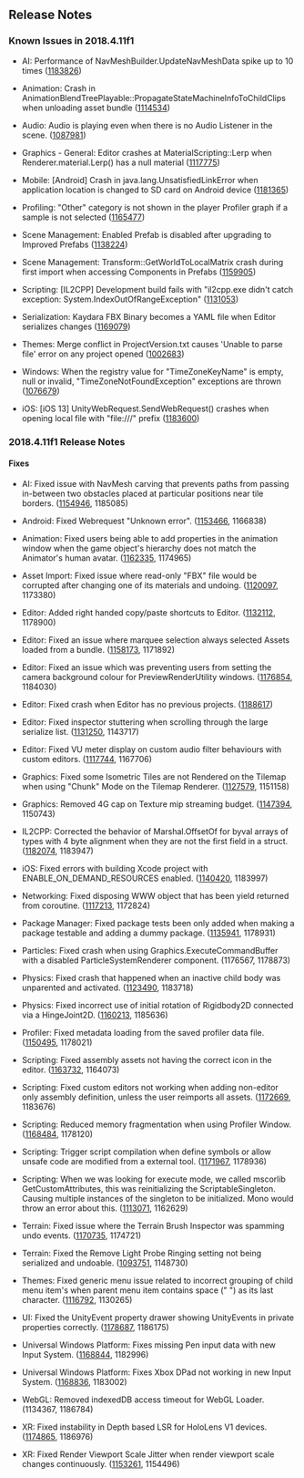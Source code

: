 ## Release Notes

### Known Issues in 2018.4.11f1

-   AI: Performance of NavMeshBuilder.UpdateNavMeshData spike up to 10 times ([1183826](https://issuetracker.unity3d.com/issues/performance-of-navmeshbuilder-dot-updatenavmeshdata-spike-up-to-10-times))

-   Animation: Crash in AnimationBlendTreePlayable::PropagateStateMachineInfoToChildClips when unloading asset bundle ([1114534](https://issuetracker.unity3d.com/issues/crash-in-animationblendtreeplayable-propagatestatemachineinfotochildclips-when-unloading-asset-bundle))

-   Audio: Audio is playing even when there is no Audio Listener in the scene. ([1087981](https://issuetracker.unity3d.com/issues/audio-is-playing-even-when-there-is-no-audio-listener-in-the-scene))

-   Graphics - General: Editor crashes at MaterialScripting::Lerp when Renderer.material.Lerp() has a null material ([1117775](https://issuetracker.unity3d.com/issues/editor-crashes-at-materialscripting-lerp-when-renderer-dot-material-dot-lerp-has-a-null-material))

-   Mobile: \[Android\] Crash in java.lang.UnsatisfiedLinkError when application location is changed to SD card on Android device ([1181365](https://issuetracker.unity3d.com/issues/android-crash-in-java-dot-lang-dot-unsatisfiedlinkerror-when-application-location-is-changed-to-sd-card-on-android-device))

-   Profiling: \"Other\" category is not shown in the player Profiler graph if a sample is not selected ([1165477](https://issuetracker.unity3d.com/issues/other-category-is-not-shown-in-the-player-profiler-graph-if-a-sample-is-not-selected))

-   Scene Management: Enabled Prefab is disabled after upgrading to Improved Prefabs ([1138224](https://issuetracker.unity3d.com/issues/enabled-prefab-is-disabled-after-upgrading-to-improved-prefabs))

-   Scene Management: Transform::GetWorldToLocalMatrix crash during first import when accessing Components in Prefabs ([1159905](https://issuetracker.unity3d.com/issues/transform-getworldtolocalmatrix-crash-during-first-import-when-accessing-components-in-prefabs))

-   Scripting: \[IL2CPP\] Development build fails with \"il2cpp.exe didn\'t catch exception: System.IndexOutOfRangeException\" ([1131053](https://issuetracker.unity3d.com/issues/il2cpp-development-build-fails-with-il2cpp-dot-exe-didnt-catch-exception-system-dot-indexoutofrangeexception))

-   Serialization: Kaydara FBX Binary becomes a YAML file when Editor serializes changes ([1169079](https://issuetracker.unity3d.com/issues/kaydara-fbx-binary-becomes-a-yaml-file-when-editor-serializes-changes))

-   Themes: Merge conflict in ProjectVersion.txt causes \'Unable to parse file\' error on any project opened ([1002683](https://issuetracker.unity3d.com/issues/merge-conflict-in-projectversion-dot-txt-causes-unable-to-parse-file-error-on-any-project-opened))

-   Windows: When the registry value for \"TimeZoneKeyName\" is empty, null or invalid, \"TimeZoneNotFoundException\" exceptions are thrown ([1076679](https://issuetracker.unity3d.com/issues/timezonenotfoundexception-invalidtimezoneexception-error-when-registry-timezonekeyname-is-empty-crashes-editor-slash-build))

-   iOS: \[iOS 13\] UnityWebRequest.SendWebRequest() crashes when opening local file with \"file:///\" prefix ([1183600](https://issuetracker.unity3d.com/issues/ios-13-unitywebrequest-dot-sendwebrequest-crashes-when-opening-local-file-with-file-slash-slash-slash-prefix))

### 2018.4.11f1 Release Notes

#### Fixes

-   AI: Fixed issue with NavMesh carving that prevents paths from passing in-between two obstacles placed at particular positions near tile borders. ([1154946](https://issuetracker.unity3d.com/issues/navmesh-navmesh-fails-to-create-all-portals-connecting-two-tiles-when-having-obstacles-aligned-on-the-tile-borders), 1185085)

-   Android: Fixed Webrequest \"Unknown error\". ([1153466](https://issuetracker.unity3d.com/issues/android-unitywebrequest-unknown-error), 1166838)

-   Animation: Fixed users being able to add properties in the animation window when the game object\'s hierarchy does not match the Animator\'s human avatar. ([1162335](https://issuetracker.unity3d.com/issues/animation-failing-to-add-animation-property-to-the-parent-of-a-rigged-character), 1174965)

-   Asset Import: Fixed issue where read-only \"FBX\" file would be corrupted after changing one of its materials and undoing. ([1120097](https://issuetracker.unity3d.com/issues/read-only-fbx-file-gets-corrupted-after-changing-one-of-its-materials-and-undoing), 1173380)

-   Editor: Added right handed copy/paste shortcuts to Editor. ([1132112](https://issuetracker.unity3d.com/issues/right-handed-copy-and-paste-doesnt-work-when-used-in-the-hierarchy), 1178900)

-   Editor: Fixed an issue where marquee selection always selected Assets loaded from a bundle. ([1158173](https://issuetracker.unity3d.com/issues/rect-selecting-in-the-scene-view-always-pick-objects-loaded-from-asset-bundle), 1171892)

-   Editor: Fixed an issue which was preventing users from setting the camera background colour for PreviewRenderUtility windows. ([1176854](https://issuetracker.unity3d.com/issues/previewrenderutility-dot-camera-dot-backgroundcolor-doesnt-have-any-effect-on-the-preview-window), 1184030)

-   Editor: Fixed crash when Editor has no previous projects. ([1188617](https://issuetracker.unity3d.com/issues/crash-on-appendpathnameimpl-when-pressing-on-projects-tab-in-2018-dot-4-10f1-legacy-launcher))

-   Editor: Fixed inspector stuttering when scrolling through the large serialize list. ([1131250](https://issuetracker.unity3d.com/issues/inspector-is-stuttering-when-scrolling-through-the-large-serializable-list-on-the-scriptable-object-in-the-inspector), 1143717)

-   Editor: Fixed VU meter display on custom audio filter behaviours with custom editors. ([1117744](https://issuetracker.unity3d.com/issues/onaudiofilterread-meter-disappears-when-using-a-custom-editor), 1167706)

-   Graphics: Fixed some Isometric Tiles are not Rendered on the Tilemap when using \"Chunk\" Mode on the Tilemap Renderer. ([1127579](https://issuetracker.unity3d.com/issues/some-isometric-tiles-are-not-rendered-on-the-tilemap-when-using-chunk-mode-on-the-tilemap-renderer), 1151158)

-   Graphics: Removed 4G cap on Texture mip streaming budget. ([1147394](https://issuetracker.unity3d.com/issues/qualitysettings-dot-streamingmipmapsmemorybudget-is-always-clamped-down-to-4096-mb-even-on-64-bit-systems), 1150743)

-   IL2CPP: Corrected the behavior of Marshal.OffsetOf for byval arrays of types with 4 byte alignment when they are not the first field in a struct. ([1182074](https://issuetracker.unity3d.com/issues/64bit-il2cpp-marshal-dot-offsetof-returns-incorrect-offset), 1183947)

-   iOS: Fixed errors with building Xcode project with ENABLE_ON_DEMAND_RESOURCES enabled. ([1140420](https://issuetracker.unity3d.com/issues/ios-odr-xcode-fails-building-project-which-uses-on-demand-resources), 1183997)

-   Networking: Fixed disposing WWW object that has been yield returned from coroutine. ([1117213](https://issuetracker.unity3d.com/issues/argumentnullexception-is-thrown-when-yielding-and-disposing-a-www-object), 1172824)

-   Package Manager: Fixed package tests been only added when making a package testable and adding a dummy package. ([1135941](https://issuetracker.unity3d.com/issues/package-tests-are-only-added-when-making-a-package-testable-and-adding-a-dummy-package), 1178931)

-   Particles: Fixed crash when using Graphics.ExecuteCommandBuffer with a disabled ParticleSystemRenderer component. (1176567, 1178873)

-   Physics: Fixed crash that happened when an inactive child body was unparented and activated. ([1123490](https://issuetracker.unity3d.com/issues/crash-when-moving-a-non-active-rigidbody-into-nested-rigidbodies-and-making-it-active-destroying-the-parent), 1183718)

-   Physics: Fixed incorrect use of initial rotation of Rigidbody2D connected via a HingeJoint2D. ([1160213](https://issuetracker.unity3d.com/issues/hingejoint2d-angle-limits-are-not-respected-when-connected-objects-rotation-is-not-0), 1185636)

-   Profiler: Fixed metadata loading from the saved profiler data file. ([1150495](https://issuetracker.unity3d.com/issues/saving-profiler-data-does-not-save-markers-metadata), 1178021)

-   Scripting: Fixed assembly assets not having the correct icon in the editor. ([1163732](https://issuetracker.unity3d.com/issues/editor-assembly-icons-are-not-shown-correctly), 1164073)

-   Scripting: Fixed custom editors not working when adding non-editor only assembly definition, unless the user reimports all assets. ([1172669](https://issuetracker.unity3d.com/issues/creating-assembly-definition-files-makes-the-editor-not-pick-up-custom-inspectors-until-restart), 1183676)

-   Scripting: Reduced memory fragmentation when using Profiler Window. ([1168484](https://issuetracker.unity3d.com/issues/unity-leaks-memory-when-doing-assertion-with-interpolated-string-when-burst-compilation-is-off-and-profiler-is-recording), 1178120)

-   Scripting: Trigger script compilation when define symbols or allow unsafe code are modified from a external tool. ([1171967](https://issuetracker.unity3d.com/issues/recompilation-is-not-triggered-when-projectsettings-dot-asset-file-changes-while-unity-is-open), 1178936)

-   Scripting: When we was looking for execute mode, we called mscorlib GetCustomAttributes, this was reinitializing the ScriptableSingleton. Causing multiple instances of the singleton to be initialized. Mono would throw an error about this. ([1113071](https://issuetracker.unity3d.com/issues/constructors-called-multiple-times-on-scriptableobjects-with-custom-attributes), 1162629)

-   Terrain: Fixed issue where the Terrain Brush Inspector was spamming undo events. ([1170735](https://issuetracker.unity3d.com/issues/having-the-custom-brush-menu-open-with-custom-brush-texture-set-to-none-breaks-undo-functionality), 1174721)

-   Terrain: Fixed the Remove Light Probe Ringing setting not being serialized and undoable. ([1093751](https://issuetracker.unity3d.com/issues/terrain-remove-light-probe-ringing-not-serialized-and-tracked-by-undo-in-terrain-settings), 1148730)

-   Themes: Fixed generic menu issue related to incorrect grouping of child menu item\'s when parent menu item contains space (\" \") as its last character. ([1116792](https://issuetracker.unity3d.com/issues/guicontent-items-in-genericmenu-containing-spaces-before-the-slash-symbol-are-not-grouped-correctly), 1130265)

-   UI: Fixed the UnityEvent property drawer showing UnityEvents in private properties correctly. ([1178687](https://issuetracker.unity3d.com/issues/events-generated-by-the-player-input-component-do-not-have-callbackcontext-set-as-their-parameter-type), 1186175)

-   Universal Windows Platform: Fixes missing Pen input data with new Input System. ([1168844](https://issuetracker.unity3d.com/issues/uwp-pen-some-input-is-missing-from-the-device), 1182996)

-   Universal Windows Platform: Fixes Xbox DPad not working in new Input System. ([1168836](https://issuetracker.unity3d.com/issues/uwp-xbox-dpad-does-not-work), 1183002)

-   WebGL: Removed indexedDB access timeout for WebGL Loader. (1134367, 1186784)

-   XR: Fixed instability in Depth based LSR for HoloLens V1 devices. ([1174865](https://issuetracker.unity3d.com/issues/hololens-holograms-are-jittering-since-unity-2018), 1186976)

-   XR: Fixed Render Viewport Scale Jitter when render viewport scale changes continuously. ([1153261](https://issuetracker.unity3d.com/issues/xr-render-viewport-scale-jitter-when-render-viewport-scale-changes-continuously), 1154496)
